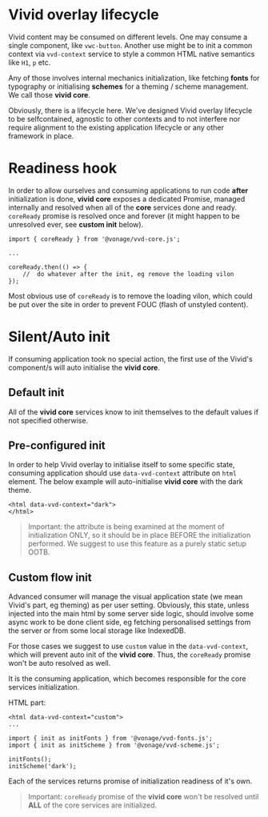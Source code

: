 # Vivid overlay lifecycle

Vivid content may be consumed on different levels.
One may consume a single component, like `vwc-button`.
Another use might be to init a common context via `vvd-context` service to style a common HTML native semantics like `H1`, `p` etc.

Any of those involves internal mechanics initialization, like fetching __fonts__ for typography or initialising __schemes__ for a theming / scheme management.
We call those __vivid core__.

Obviously, there is a lifecycle here.
We've designed Vivid overlay lifecycle to be selfcontained, agnostic to other contexts and to not interfere nor require alignment to the existing application lifecycle or any other framework in place.

# Readiness hook

In order to allow ourselves and consuming applications to run code __after__ initialization is done, __vivid core__ exposes a dedicated Promise, managed internally and resolved when all of the __core__ services done and ready.
`coreReady` promise is resolved once and forever (it might happen to be unresolved ever, see __custom init__ below).

```
import { coreReady } from '@vonage/vvd-core.js';

...

coreReady.then(() => {
	//	do whatever after the init, eg remove the loading vilon
});
```

Most obvious use of `coreReady` is to remove the loading vilon, which could be put over the site in order to prevent FOUC (flash of unstyled content).

# Silent/Auto init

If consuming application took no special action, the first use of the Vivid's component/s will auto initialise the __vivid core__.

## Default init

All of the __vivid core__ services know to init themselves to the default values if not specified otherwise.

## Pre-configured init

In order to help Vivid overlay to initialise itself to some specific state, consuming application should use `data-vvd-context` attribute on `html` element.
The below example will auto-initialise __vivid core__ with the dark theme.

```
<html data-vvd-context="dark">
</html>
```

> Important: the attribute is being examined at the moment of initialization ONLY, so it should be in place BEFORE the initialization performed. We suggest to use this feature as a purely static setup OOTB.

## Custom flow init

Advanced consumer will manage the visual application state (we mean Vivid's part, eg theming) as per user setting.
Obviously, this state, unless injected into the main html by some server side logic, should involve some async work to be done client side, eg fetching personalised settings from the server or from some local storage like IndexedDB.

For those cases we suggest to use `custom` value in the `data-vvd-context`, which will prevent auto init of the __vivid core__. Thus, the `coreReady` promise won't be auto resolved as well.

It is the consuming application, which becomes responsible for the core services initialization.

HTML part:
```
<html data-vvd-context="custom">
...
```

```
import { init as initFonts } from '@vonage/vvd-fonts.js';
import { init as initScheme } from '@vonage/vvd-scheme.js';

initFonts();
initScheme('dark');
```

Each of the services returns promise of initialization readiness of it's own.

> Important: `coreReady` promise of the __vivid core__ won't be resolved until __ALL__ of the core services are initialized.